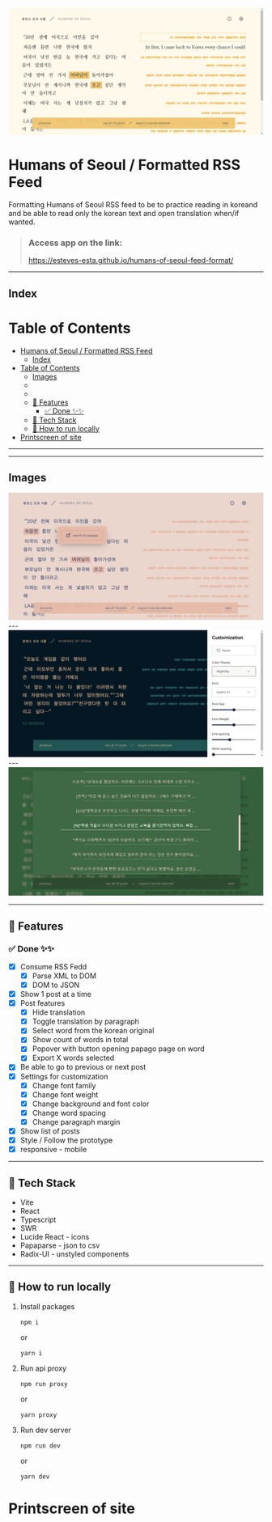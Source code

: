 ![Header image ](/header-readme.png "Header")
# Humans of Seoul / Formatted RSS Feed
Formatting Humans of Seoul RSS feed to be to practice reading in koreand and be able to read only the korean text and open translation when/if wanted.


> ### Access app on the link:
> https://esteves-esta.github.io/humans-of-seoul-feed-format/
> 
---
## Index

# Table of Contents
- [Humans of Seoul / Formatted RSS Feed](#humans-of-seoul--formatted-rss-feed)
  - [Index](#index)
- [Table of Contents](#table-of-contents)
  - [Images](#images)
  - [](#)
  - [](#-1)
  - [📖 Features](#-features)
    - [✅ Done ✨✨](#-done-)
  - [🧰 Tech Stack](#-tech-stack)
  - [🚀 How to run locally](#-how-to-run-locally)
- [Printscreen of site](#printscreen-of-site)

---
---

## Images
<img alt="Papago popover" src="./header-readme-papago-popover.png" width="550" />
---
<img alt="Customization modal" src="./header-readme-customization.png" width="550" />
---
<img alt="Posts list modal" src="./header-readme-list.png" width="550" />

---
## 📖 Features
### ✅ Done ✨✨

- [x] Consume RSS Fedd
  - [x] Parse XML to DOM
  - [x] DOM to JSON
- [x] Show 1 post at a time
- [x] Post features
  - [x] Hide translation
  - [x] Toggle translation by paragraph
  - [x] Select word from the korean original
  - [x] Show count of words in total
  - [x] Popover with button opening papago page on word
  - [x] Export X words selected
- [X] Be able to go to previous or next post
- [x] Settings for customization
  - [x] Change font family
  - [x] Change font weight
  - [x] Change background and font color
  - [x] Change word spacing
  - [x] Change paragraph margin
- [x] Show list of posts 
- [x] Style / Follow the prototype
- [x] responsive - mobile

---

## 🧰 Tech Stack

- Vite
- React
- Typescript
- SWR
- Lucide React - icons
- Papaparse - json to csv
- Radix-UI - unstyled components

---

## 🚀 How to run locally

1. Install packages

      ```
      npm i 
      ```
      
      or

      ```
      yarn i
      ```

2. Run api proxy

      ```
      npm run proxy 
      ```
      
      or

      ```
      yarn proxy
      ```


3. Run dev server

      ```
      npm run dev 
      ```
      
      or

      ```
      yarn dev
      ```


# Printscreen of site


